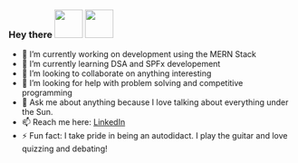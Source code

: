 ### Hey there <img src="https://media.giphy.com/media/hvRJCLFzcasrR4ia7z/giphy.gif" width="50px"> <img src="https://media4.giphy.com/media/4ZbBAwUVv9xyo2X2n6/giphy.gif?cid=ecf05e47n2gw5nss7hff3btdbbcykxyjkvzxdoqtetkajzd6&rid=giphy.gif&ct=s" width="50px">

- 🔭 I’m currently working on development using the MERN Stack 
- 🌱 I’m currently learning DSA and SPFx developement
- 👯 I’m looking to collaborate on anything interesting
- 🤔 I’m looking for help with problem solving and competitive programming
- 💬 Ask me about anything because I love talking about everything under the Sun. 
- 📫 Reach me here: <a rel="me" href="https://www.linkedin.com/in/sumitchakrabartiofficial/">LinkedIn</a>
- ⚡ Fun fact: I take pride in being an autodidact. I play the guitar and love quizzing and debating! 


